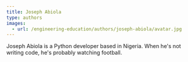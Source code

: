 ```yaml
---
title: Joseph Abiola
type: authors
images:
  - url: /engineering-education/authors/joseph-abiola/avatar.jpg 
---
```

Joseph Abiola is a Python developer based in Nigeria. When he's not writing code, he's probably watching football.